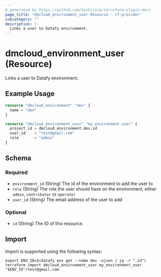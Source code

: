 ```yaml
---
# generated by https://github.com/hashicorp/terraform-plugin-docs
page_title: "dmcloud_environment_user Resource - tf-provider"
subcategory: ""
description: |-
  Links a user to Datafy environment.
---
```


# dmcloud_environment_user (Resource)

Links a user to Datafy environment.

## Example Usage

```terraform
resource "dmcloud_environment" "dev" {
  name = "dev"
}

resource "dmcloud_environment_user" "my_environment_user" {
  project_id = dmcloud_environment.dev.id
  user_id    = "test@gmail.com"
  role       = "admin"
}
```

<!-- schema generated by tfplugindocs -->
## Schema

### Required

- `environment_id` (String) The id of the environment to add the user to
- `role` (String) The role the user should have on the environment, either `admin`, `contributor` or `operator`
- `user_id` (String) The email address of the user to add

### Optional

- `id` (String) The ID of this resource.

## Import

Import is supported using the following syntax:

```shell
export ENV_ID=$(datafy env get --name dev -ojson | jq -r ".id")
terraform import dmcloud_environment_user.my_environment_user "$ENV_ID"/test@gmail.com
```
